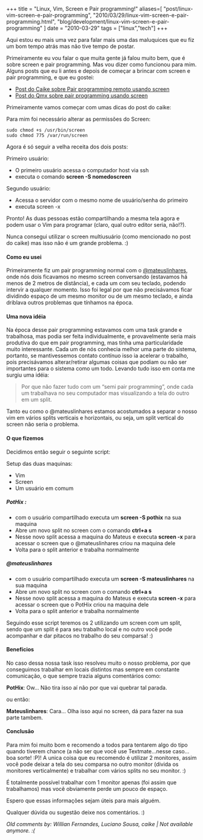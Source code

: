 +++
title = "Linux, Vim, Screen e Pair programming!"
aliases=[
  "post/linux-vim-screen-e-pair-programming",
  "2010/03/29/linux-vim-screen-e-pair-programming.html",
  "blog/development/linux-vim-screen-e-pair-programming"
]
date = "2010-03-29"
tags = ["linux","tech"]
+++

Aqui estou eu mais uma vez para falar mais uma das maluquices que eu
fiz um bom tempo atrás mas não tive tempo de postar.

Primeiramente eu vou falar o que muita gente já falou muito bem, que é
sobre screen e pair programming. Mas vou dizer como funcionou para mim.
Alguns posts que eu li antes e depois de começar a brincar com screen e
pair programming, e que eu gostei:

* [Post do Caike sobre Pair programming remoto usando screen]
* [Post do Qmx sobre pair programming usando screen]

Primeiramente vamos começar com umas dicas do post do caike:

Para mim foi necessário alterar as permissões do Screen:

    sudo chmod +s /usr/bin/screen
    sudo chmod 775 /var/run/screen

Agora é só seguir a velha receita dos dois posts:

Primeiro usuário:

* O primeiro usuário acessa o computador host via ssh
* executa o comando **screen -S nomedoscreen**

Segundo usuário:

* Acessa o servidor com o mesmo nome de usuário/senha do primeiro
* executa screen -x

Pronto! As duas pessoas estão compartilhando a mesma tela agora e podem
usar o Vim para programar (claro, qual outro editor seria, não!?).

Nunca consegui utilizar o screen multiusuário (como mencionado no post
do caike) mas isso não é um grande problema. :)

#### Como eu usei

Primeiramente fiz um pair programming normal com o [@mateuslinhares],
onde nós dois ficavamos no mesmo screen conversando (estavamos há menos
de 2 metros de distância), e cada um com seu teclado, podendo intervir a
qualquer momento. Isso foi legal por que não precisávamos ficar
dividindo espaço de um mesmo monitor ou de um mesmo teclado, e ainda
driblava outros problemas que tínhamos na época.

#### Uma nova idéia

Na época desse pair programming estavamos com uma task grande e
trabalhosa, mas podia ser feita individualmente, e provavelmente seria
mais produtiva do que em pair programming, mas tinha uma particularidade
muito interessante. Cada um de nós conhecia melhor uma parte do sistema,
portanto, se mantivessemos contato contínuo isso ia acelerar o trabalho,
pois precisávamos alterar/retirar algumas coisas que podiam ou não ser
importantes para o sistema como um todo. Levando tudo isso em conta me
surgiu uma idéia:

> Por que não fazer tudo com um “semi pair programming”, onde cada um
> trabalhava no seu computador mas visualizando a tela do outro em um
> split.

Tanto eu como o @mateuslinhares estamos acostumados a separar o nosso
vim em vários splits verticais e horizontais, ou seja, um split vertical
do screen não seria o problema.

#### O que fizemos

Decidimos então seguir o seguinte script:

Setup das duas maquinas:

* Vim
* Screen
* Um usuário em comum

##### PotHix :

* com o usuário compartilhado executa um **screen -S pothix** na sua maquina
* Abre um novo split no screen com o comando **ctrl+a s**
* Nesse novo split acessa a maquina do Mateus e executa **screen -x** para acessar o screen que o @mateuslinhares criou na maquina dele
* Volta para o split anterior e trabalha normalmente

##### @mateuslinhares

* com o usuário compartilhado executa um **screen -S mateuslinhares** na sua maquina
* Abre um novo split no screen com o comando **ctrl+a s**
* Nesse novo split acessa a maquina do Mateus e executa **screen -x** para acessar o screen que o PotHix criou na maquina dele
* Volta para o split anterior e trabalha normalmente

Seguindo esse script teremos os 2 utilizando um screen com um split,
sendo que um split é para seu trabalho local e no outro você pode
acompanhar e dar pitacos no trabalho do seu comparsa! :)

#### Benefícios

No caso dessa nossa task isso resolveu muito o nosso problema, por que
conseguimos trabalhar em locais distintos mas sempre em constante
comunicação, o que sempre trazia alguns comentários como:

**PotHix**: Ow… Não tira isso aí não por que vai quebrar tal parada.

ou então:

**Mateuslinhares**: Cara… Olha isso aqui no screen, dá para fazer na sua
parte tambem.

#### Conclusão

Para mim foi muito bom e recomendo a todos para tentarem algo do tipo
quando tiverem chance (a não ser que você use Textmate…nesse caso…boa
sorte! :P)! A unica coisa que eu recomendo é utilizar 2 monitores, assim
você pode deixar a tela do seu comparsa no outro monitor (divida os
monitores verticalmente) e trabalhar com vários splits no seu monitor. :)

É totalmente possível trabalhar com 1 monitor apenas (foi assim
que trabalhamos) mas você obviamente perde um pouco de espaço.

Espero que essas informações sejam úteis para mais alguém.

Qualquer dúvida ou sugestão deixe nos comentários. :)

[Post do Caike sobre Pair programming remoto usando screen]: http://www.caikesouza.com/blog/2009/05/remote-pair-programming-with-screen/
[Post do Qmx sobre pair programming usando screen]: http://qmx.me/pair%20programming
[@mateuslinhares]: http://twitter.com/mateuslinhares




_Old comments by: Willian Fernandes, Luciano Sousa, caike | Not available anymore. :(_
